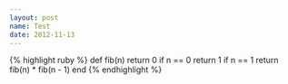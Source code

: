```yaml
---
layout: post
name: Test
date: 2012-11-13
---
```


{% highlight ruby %}
def fib(n)
  return 0 if n == 0
  return 1 if n == 1
  return fib(n) * fib(n - 1)
end
{% endhighlight %}
